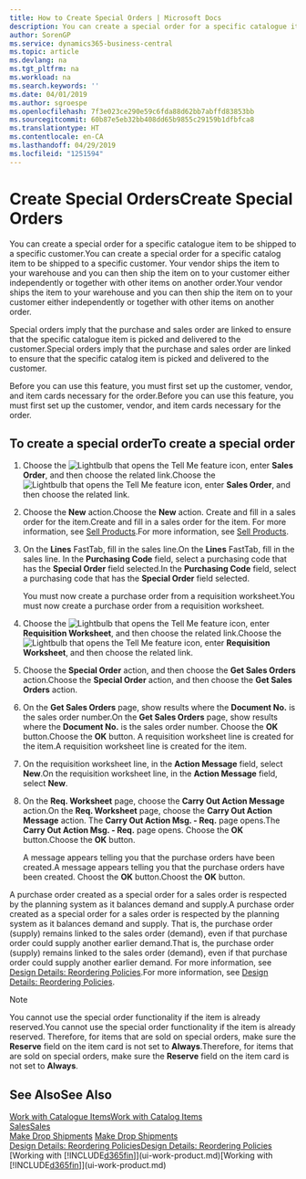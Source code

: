 ```yaml
---
title: How to Create Special Orders | Microsoft Docs
description: You can create a special order for a specific catalogue item to be shipped to a specific customer. Your vendor ships the item to your warehouse and you can then ship the item on to your customer either independently or together with other items on another order.
author: SorenGP
ms.service: dynamics365-business-central
ms.topic: article
ms.devlang: na
ms.tgt_pltfrm: na
ms.workload: na
ms.search.keywords: ''
ms.date: 04/01/2019
ms.author: sgroespe
ms.openlocfilehash: 7f3e023ce290e59c6fda88d62bb7abffd83853bb
ms.sourcegitcommit: 60b87e5eb32bb408dd65b9855c29159b1dfbfca8
ms.translationtype: HT
ms.contentlocale: en-CA
ms.lasthandoff: 04/29/2019
ms.locfileid: "1251594"
---
```

# <a name="create-special-orders"></a><span data-ttu-id="b735c-104">Create Special Orders</span><span class="sxs-lookup"><span data-stu-id="b735c-104">Create Special Orders</span></span>
<span data-ttu-id="b735c-105">You can create a special order for a specific catalogue item to be shipped to a specific customer.</span><span class="sxs-lookup"><span data-stu-id="b735c-105">You can create a special order for a specific catalog item to be shipped to a specific customer.</span></span> <span data-ttu-id="b735c-106">Your vendor ships the item to your warehouse and you can then ship the item on to your customer either independently or together with other items on another order.</span><span class="sxs-lookup"><span data-stu-id="b735c-106">Your vendor ships the item to your warehouse and you can then ship the item on to your customer either independently or together with other items on another order.</span></span>  

<span data-ttu-id="b735c-107">Special orders imply that the purchase and sales order are linked to ensure that the specific catalogue item is picked and delivered to the customer.</span><span class="sxs-lookup"><span data-stu-id="b735c-107">Special orders imply that the purchase and sales order are linked to ensure that the specific catalog item is picked and delivered to the customer.</span></span>  

<span data-ttu-id="b735c-108">Before you can use this feature, you must first set up the customer, vendor, and item cards necessary for the order.</span><span class="sxs-lookup"><span data-stu-id="b735c-108">Before you can use this feature, you must first set up the customer, vendor, and item cards necessary for the order.</span></span>  

## <a name="to-create-a-special-order"></a><span data-ttu-id="b735c-109">To create a special order</span><span class="sxs-lookup"><span data-stu-id="b735c-109">To create a special order</span></span>  
1.  <span data-ttu-id="b735c-110">Choose the ![Lightbulb that opens the Tell Me feature](media/ui-search/search_small.png "Tell me what you want to do") icon, enter **Sales Order**, and then choose the related link.</span><span class="sxs-lookup"><span data-stu-id="b735c-110">Choose the ![Lightbulb that opens the Tell Me feature](media/ui-search/search_small.png "Tell me what you want to do") icon, enter **Sales Order**, and then choose the related link.</span></span>  
2. <span data-ttu-id="b735c-111">Choose the **New** action.</span><span class="sxs-lookup"><span data-stu-id="b735c-111">Choose the **New** action.</span></span> <span data-ttu-id="b735c-112">Create and fill in a  sales order for the item.</span><span class="sxs-lookup"><span data-stu-id="b735c-112">Create and fill in a  sales order for the item.</span></span> <span data-ttu-id="b735c-113">For more information, see [Sell Products](sales-how-sell-products.md).</span><span class="sxs-lookup"><span data-stu-id="b735c-113">For more information, see [Sell Products](sales-how-sell-products.md).</span></span>
3.  <span data-ttu-id="b735c-114">On the **Lines** FastTab, fill in the sales line.</span><span class="sxs-lookup"><span data-stu-id="b735c-114">On the **Lines** FastTab, fill in the sales line.</span></span> <span data-ttu-id="b735c-115">In the **Purchasing Code** field, select a purchasing code that has the **Special Order** field selected.</span><span class="sxs-lookup"><span data-stu-id="b735c-115">In the **Purchasing Code** field, select a purchasing code that has the **Special Order** field selected.</span></span>

    <span data-ttu-id="b735c-116">You must now create a purchase order from a requisition worksheet.</span><span class="sxs-lookup"><span data-stu-id="b735c-116">You must now create a purchase order from a requisition worksheet.</span></span>  
4. <span data-ttu-id="b735c-117">Choose the ![Lightbulb that opens the Tell Me feature](media/ui-search/search_small.png "Tell me what you want to do") icon, enter **Requisition Worksheet**, and then choose the related link.</span><span class="sxs-lookup"><span data-stu-id="b735c-117">Choose the ![Lightbulb that opens the Tell Me feature](media/ui-search/search_small.png "Tell me what you want to do") icon, enter **Requisition Worksheet**, and then choose the related link.</span></span>  
5. <span data-ttu-id="b735c-118">Choose the **Special Order** action, and then choose the **Get Sales Orders** action.</span><span class="sxs-lookup"><span data-stu-id="b735c-118">Choose the **Special Order** action, and then choose the **Get Sales Orders** action.</span></span>  
6.  <span data-ttu-id="b735c-119">On the **Get Sales Orders** page, show results where the **Document No.** is the sales order number.</span><span class="sxs-lookup"><span data-stu-id="b735c-119">On the **Get Sales Orders** page, show results where the **Document No.** is the sales order number.</span></span> <span data-ttu-id="b735c-120">Choose the **OK** button.</span><span class="sxs-lookup"><span data-stu-id="b735c-120">Choose the **OK** button.</span></span> <span data-ttu-id="b735c-121">A requisition worksheet line is created for the item.</span><span class="sxs-lookup"><span data-stu-id="b735c-121">A requisition worksheet line is created for the item.</span></span>  
7.  <span data-ttu-id="b735c-122">On the requisition worksheet line, in the **Action Message** field, select **New**.</span><span class="sxs-lookup"><span data-stu-id="b735c-122">On the requisition worksheet line, in the **Action Message** field, select **New**.</span></span>  
8.  <span data-ttu-id="b735c-123">On the **Req. Worksheet** page, choose the **Carry Out Action Message** action.</span><span class="sxs-lookup"><span data-stu-id="b735c-123">On the **Req. Worksheet** page, choose the **Carry Out Action Message** action.</span></span> <span data-ttu-id="b735c-124">The **Carry Out Action Msg. - Req.** page opens.</span><span class="sxs-lookup"><span data-stu-id="b735c-124">The **Carry Out Action Msg. - Req.** page opens.</span></span> <span data-ttu-id="b735c-125">Choose the **OK** button.</span><span class="sxs-lookup"><span data-stu-id="b735c-125">Choose the **OK** button.</span></span>  

    <span data-ttu-id="b735c-126">A message appears telling you that the purchase orders have been created.</span><span class="sxs-lookup"><span data-stu-id="b735c-126">A message appears telling you that the purchase orders have been created.</span></span> <span data-ttu-id="b735c-127">Choost the **OK** button.</span><span class="sxs-lookup"><span data-stu-id="b735c-127">Choost the **OK** button.</span></span>  

<span data-ttu-id="b735c-128">A purchase order created as a special order for a sales order is respected by the planning system as it balances demand and supply.</span><span class="sxs-lookup"><span data-stu-id="b735c-128">A purchase order created as a special order for a sales order is respected by the planning system as it balances demand and supply.</span></span> <span data-ttu-id="b735c-129">That is, the purchase order (supply) remains linked to the sales order (demand), even if that purchase order could supply another earlier demand.</span><span class="sxs-lookup"><span data-stu-id="b735c-129">That is, the purchase order (supply) remains linked to the sales order (demand), even if that purchase order could supply another earlier demand.</span></span> <span data-ttu-id="b735c-130">For more information, see [Design Details: Reordering Policies](design-details-reservation-order-tracking-and-action-messaging.md).</span><span class="sxs-lookup"><span data-stu-id="b735c-130">For more information, see [Design Details: Reordering Policies](design-details-reservation-order-tracking-and-action-messaging.md).</span></span>  

> [!NOTE]  
>  <span data-ttu-id="b735c-131">You cannot use the special order functionality if the item is already reserved.</span><span class="sxs-lookup"><span data-stu-id="b735c-131">You cannot use the special order functionality if the item is already reserved.</span></span> <span data-ttu-id="b735c-132">Therefore, for items that are sold on special orders, make sure the **Reserve** field on the item card is not set to **Always**.</span><span class="sxs-lookup"><span data-stu-id="b735c-132">Therefore, for items that are sold on special orders, make sure the **Reserve** field on the item card is not set to **Always**.</span></span>  

## <a name="see-also"></a><span data-ttu-id="b735c-133">See Also</span><span class="sxs-lookup"><span data-stu-id="b735c-133">See Also</span></span>  
[<span data-ttu-id="b735c-134">Work with Catalogue Items</span><span class="sxs-lookup"><span data-stu-id="b735c-134">Work with Catalog Items</span></span>](inventory-how-work-nonstock-items.md)  
[<span data-ttu-id="b735c-135">Sales</span><span class="sxs-lookup"><span data-stu-id="b735c-135">Sales</span></span>](sales-manage-sales.md)  
<span data-ttu-id="b735c-136">[Make Drop Shipments](sales-how-drop-shipment.md) </span><span class="sxs-lookup"><span data-stu-id="b735c-136">[Make Drop Shipments](sales-how-drop-shipment.md) </span></span>  
[<span data-ttu-id="b735c-137">Design Details: Reordering Policies</span><span class="sxs-lookup"><span data-stu-id="b735c-137">Design Details: Reordering Policies</span></span>](design-details-reservation-order-tracking-and-action-messaging.md)  
<span data-ttu-id="b735c-138">[Working with [!INCLUDE[d365fin](includes/d365fin_md.md)]](ui-work-product.md)</span><span class="sxs-lookup"><span data-stu-id="b735c-138">[Working with [!INCLUDE[d365fin](includes/d365fin_md.md)]](ui-work-product.md)</span></span>
